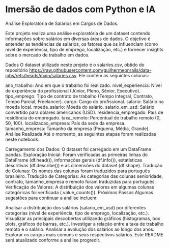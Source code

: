 # Imersão de dados com Python e IA

Análise Exploratoria de Salários em Cargos de Dados.

Este projeto realiza uma análise exploratória de um dataset contendo informações sobre salários em diversas áreas de dados. O objetivo é entender as tendências de salários, os fatores que os influenciam (como nível de experiência, tipo de emprego, localização, etc.) e fornecer insights sobre o mercado de trabalho em dados.

Dados
O dataset utilizado neste projeto é o salaries.csv, obtido do repositório https://raw.githubusercontent.com/guilhermeonrails/data-jobs/refs/heads/main/salaries.csv. Ele contém as seguintes colunas:

ano_trabalho: Ano em que o trabalho foi realizado.
nivel_experiencia: Nível de experiência do profissional (Júnior, Pleno, Sênior, Executivo).
tipo_emprego: Tipo de contrato de trabalho (Tempo Integral, Contrato, Tempo Parcial, Freelancer).
cargo: Cargo do profissional.
salario: Salário na moeda local.
moeda_salario: Moeda do salário.
salario_em_usd: Salário convertido para dólares americanos (USD).
residencia_empregado: País de residência do empregado.
taxa_remoto: Percentual de trabalho remoto (0, 50, 100).
localizacao_empresa: País da sede da empresa.
tamanho_empresa: Tamanho da empresa (Pequena, Média, Grande).
Análise Realizada
Até o momento, as seguintes etapas foram realizadas neste notebook:

Carregamento dos Dados: O dataset foi carregado em um DataFrame pandas.
Exploração Inicial: Foram verificadas as primeiras linhas do DataFrame (df.head()), informações gerais (df.info()), estatísticas descritivas (df.describe()) e as dimensões do dataset (df.shape).
Tradução de Colunas: Os nomes das colunas foram traduzidos para português brasileiro.
Tradução de Categorias: As categorias das colunas senioridade, contrato, tamanho_empresa e remoto foram traduzidas para português.
Verificação de Valores: A distribuição dos valores em algumas colunas categóricas foi verificada (.value_counts()).
Próximos Passos
Algumas sugestões para continuar a análise incluem:

Analisar a distribuição dos salários (salario_em_usd) por diferentes categorias (nível de experiência, tipo de emprego, localização, etc.).
Visualizar as principais descobertas utilizando gráficos (histogramas, box plots, gráficos de barras, etc.).
Investigar a relação entre a taxa de trabalho remoto e o salário.
Analisar a evolução dos salários ao longo dos anos.
Explorar os cargos mais comuns e seus respectivos salários.
Este README será atualizado conforme a análise progredir.
